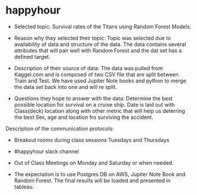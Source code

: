 # happyhour

- Selected topic: Survival rates of the Titans using Random Forest Models.

- Reason why they selected their topic: Topic was selected due to availability of data and structure of the data. The data contains several attributes that will pair well with Random Forest and the dat set has a defined target. 


- Description of their source of data: The data was pulled from Kaggel.com  and is composed of two CSV file that are split between Train and Test. We have used Jupiter Note books and python to merge the data set back into one  and will re split. 

- Questions they hope to answer with the data: Determine the best possible location for survival on a cruise ship. Date is laid out with Class(deck) location along with other metric that will help us deterring the best Sex, age and location fro surviving the accident. 


Description of the communication protocols:

- Breakout rooms during class sessions Tuesdays and Thursdays
- #happyhour slack channel
- Out of Class Meetings on Monday and  Saturday or when needed. 


- The expectation is to use Postgres DB on AWS, Jupiter Note Book and Random Forest. The final results will be loaded and presented in tableau. 
